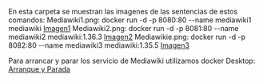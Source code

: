 En esta carpeta se muestran las imagenes de las sentencias de estos comandos:
Mediawiki1.png: docker run -d -p 8080:80 --name mediawiki1 mediawiki
[Imagen1](Mediawiki1.png)
Mediawiki2.png: docker run -d -p 8081:80 --name mediawiki2 mediawiki:1.36.3
[Imagen2](Mediawiki2.png)
Mediawikie.png: docker run -d -p 8082:80 --name mediawiki3 mediawiki:1.35.5
[Imagen3](Mediawiki3.png)

Para arrancar y parar  los servicio de Mediawiki utilizamos docker Desktop:
[Arranque y Parada](StartMediawiki.png)

